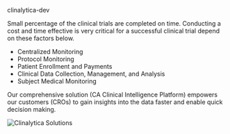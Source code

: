 clinalytica-dev

Small percentage of the clinical trials are completed on time. Conducting a cost and time effective is very critical for a successful clinical trial depend on these factors below.

* Centralized Monitoring
* Protocol Monitoring
* Patient Enrollment and Payments
* Clinical Data Collection, Management, and Analysis
* Subject Medical Monitoring

Our comprehensive solution (CA Clinical Intelligence Platform) empowers our customers (CROs) to gain insights into the data faster and enable quick decision making.

<img src="http://demo-logoorbit.com/clinalytica/wp-content/uploads/2017/02/Untitled-1.png" alt="Clinalytica Solutions"  />
